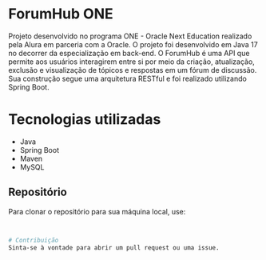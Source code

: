 ﻿# ForumHub ONE
 Projeto desenvolvido no programa ONE - Oracle Next Education realizado pela Alura em parceria com a Oracle. O projeto foi desenvolvido em Java 17 no decorrer da especialização em back-end. O ForumHub é uma API que permite aos usuários interagirem entre si por meio da criação, atualização, exclusão e visualização de tópicos e respostas em um fórum de discussão. Sua construção segue uma arquitetura RESTful e foi realizado utilizando Spring Boot.

# Tecnologias utilizadas
- Java
- Spring Boot
- Maven
- MySQL

## Repositório

Para clonar o repositório para sua máquina local, use:

```bash


# Contribuição
Sinta-se à vontade para abrir um pull request ou uma issue.
